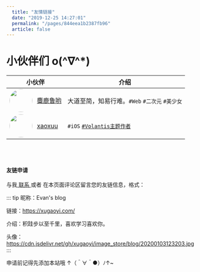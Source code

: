 ```yaml
---
  title: "友情链接"
  date: "2019-12-25 14:27:01"
  permalink: "/pages/844eea1b2387fb96"
  article: false
---
```


# 小伙伴们 o(^∇^*)

| 小伙伴                                                       | 介绍                 |
| ------------------------------------------------------------ | -------------------- |
| <img src="https://cdn.jsdelivr.net/gh/xugaoyi/image_store/blog/20200122153807.jpg" class="headImg">[麋鹿鲁哟](https://www.cnblogs.com/miluluyo/) | 大道至简，知易行难。`#Web` `#二次元` `#美少女` |
| <img src="https://cdn.jsdelivr.net/gh/xaoxuu/assets@master/avatar/avatar.png" class="headImg">[xaoxuu](https://xaoxuu.com) | `#iOS` [`#Volantis主题作者`](https://volantis.js.org/) |

<br><br>

#### 友链申请

与我[ 联系 ](/about/#联系)或者 在本页面评论区留言您的友链信息，格式：

::: tip
昵称：Evan's blog

链接：<https://xugaoyi.com/>

介绍：积跬步以至千里，喜欢学习喜欢你。

头像：<https://cdn.jsdelivr.net/gh/xugaoyi/image_store/blog/20200103123203.jpg>
:::

申请前记得先添加本站哦 ↑（＾∀＾●）ﾉ↑~


<style scoped>
  .custom-block-title{display:none;}
  .headImg{width:60px;height:60px;border-radius: 50%;float: left;margin-right: 12px;}
  .headImg + a{line-height:60px;}
</style>